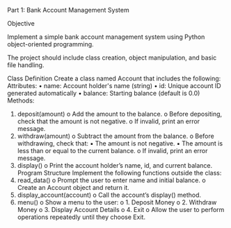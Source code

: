 Part 1: Bank Account Management System 

Objective 

Implement a simple bank account management system using Python object-oriented programming. 

The project should include class creation, object manipulation, and basic file handling. 

Class Definition 
Create a class named Account that includes the following: 
Attributes: 
• name: Account holder's name (string) 
• id: Unique account ID generated automatically 
• balance: Starting balance (default is 0.0) 
Methods: 
1. deposit(amount) 
o Add the amount to the balance. 
o Before depositing, check that the amount is not negative. 
o If invalid, print an error message. 
2. withdraw(amount) 
o Subtract the amount from the balance. 
o Before withdrawing, check that: 
▪ The amount is not negative. 
▪ The amount is less than or equal to the current balance. 
o If invalid, print an error message. 
3. display() 
o Print the account holder’s name, id, and current balance. 
Program Structure 
Implement the following functions outside the class: 
1. read_data() 
o Prompt the user to enter name and initial balance. 
o Create an Account object and return it. 
2. display_account(account) 
o Call the account’s display() method. 
3. menu() 
o Show a menu to the user: 
o 1. Deposit Money 
o 2. Withdraw Money 
o 3. Display Account Details 
o 4. Exit 
o Allow the user to perform operations repeatedly until they choose Exit.
